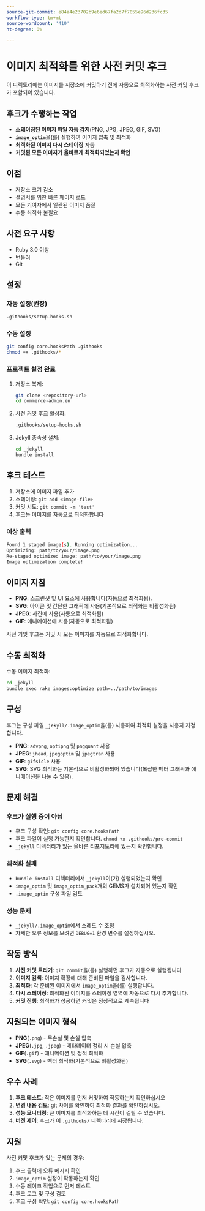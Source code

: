 ```yaml
---
source-git-commit: e84a4e23702b9e6ed67fa2d7f7055e96d236fc35
workflow-type: tm+mt
source-wordcount: '410'
ht-degree: 0%

---
```

# 이미지 최적화를 위한 사전 커밋 후크

이 디렉토리에는 이미지를 저장소에 커밋하기 전에 자동으로 최적화하는 사전 커밋 후크가 포함되어 있습니다.

## 후크가 수행하는 작업

- **스테이징된 이미지 파일 자동 감지**(PNG, JPG, JPEG, GIF, SVG)
- **`image_optim`**&#x200B;을(를) 실행하여 이미지 압축 및 최적화
- **최적화된 이미지 다시 스테이징** 자동
- **커밋된 모든 이미지가 올바르게 최적화되었는지 확인**

## 이점

- 저장소 크기 감소
- 설명서를 위한 빠른 페이지 로드
- 모든 기여자에서 일관된 이미지 품질
- 수동 최적화 불필요

## 사전 요구 사항

- Ruby 3.0 이상
- 번들러
- Git

## 설정

### 자동 설정(권장)

```bash
.githooks/setup-hooks.sh
```

### 수동 설정

```bash
git config core.hooksPath .githooks
chmod +x .githooks/*
```

### 프로젝트 설정 완료

1. 저장소 복제:

   ```bash
   git clone <repository-url>
   cd commerce-admin.en
   ```

2. 사전 커밋 후크 활성화:

   ```bash
   .githooks/setup-hooks.sh
   ```

3. Jekyll 종속성 설치:

   ```bash
   cd _jekyll
   bundle install
   ```

## 후크 테스트

1. 저장소에 이미지 파일 추가
2. 스테이징: `git add <image-file>`
3. 커밋 시도: `git commit -m 'test'`
4. 후크는 이미지를 자동으로 최적화합니다

### 예상 출력

```bash
Found 1 staged image(s). Running optimization...
Optimizing: path/to/your/image.png
Re-staged optimized image: path/to/your/image.png
Image optimization complete!
```

## 이미지 지침

- **PNG**: 스크린샷 및 UI 요소에 사용합니다(자동으로 최적화됨).
- **SVG**: 아이콘 및 간단한 그래픽에 사용(기본적으로 최적화는 비활성화됨)
- **JPEG**: 사진에 사용(자동으로 최적화됨)
- **GIF**: 애니메이션에 사용(자동으로 최적화됨)

사전 커밋 후크는 커밋 시 모든 이미지를 자동으로 최적화합니다.

## 수동 최적화

수동 이미지 최적화:

```bash
cd _jekyll
bundle exec rake images:optimize path=../path/to/images
```

## 구성

후크는 구성 파일 `_jekyll/.image_optim`을(를) 사용하여 최적화 설정을 사용자 지정합니다.

- **PNG**: `advpng`, `optipng` 및 `pngquant` 사용
- **JPEG**: `jhead`, `jpegoptim` 및 `jpegtran` 사용
- **GIF**: `gifsicle` 사용
- **SVG**: SVG 최적화는 기본적으로 비활성화되어 있습니다(복잡한 벡터 그래픽과 애니메이션을 나눌 수 있음).

## 문제 해결

### 후크가 실행 중이 아님

- 후크 구성 확인: `git config core.hooksPath`
- 후크 파일이 실행 가능한지 확인합니다. `chmod +x .githooks/pre-commit`
- `_jekyll` 디렉터리가 있는 올바른 리포지토리에 있는지 확인합니다.

### 최적화 실패

- `bundle install` 디렉터리에서 `_jekyll`이(가) 실행되었는지 확인
- `image_optim` 및 `image_optim_pack`개의 GEMS가 설치되어 있는지 확인
- `.image_optim` 구성 파일 검토

### 성능 문제

- `_jekyll/.image_optim`에서 스레드 수 조정
- 자세한 오류 정보를 보려면 `DEBUG=1` 환경 변수를 설정하십시오.

## 작동 방식

1. **사전 커밋 트리거**: `git commit`을(를) 실행하면 후크가 자동으로 실행됩니다
2. **이미지 검색**: 이미지 확장에 대해 준비된 파일을 검사합니다.
3. **최적화**: 각 준비된 이미지에서 `image_optim`을(를) 실행합니다.
4. **다시 스테이징**: 최적화된 이미지를 스테이징 영역에 자동으로 다시 추가합니다.
5. **커밋 진행**: 최적화가 성공하면 커밋은 정상적으로 계속됩니다

## 지원되는 이미지 형식

- **PNG**(`.png`) - 무손실 및 손실 압축
- **JPEG**(`.jpg`, `.jpeg`) - 메타데이터 정리 시 손실 압축
- **GIF**(`.gif`) - 애니메이션 및 정적 최적화
- **SVG**(`.svg`) - 벡터 최적화(기본적으로 비활성화됨)

## 우수 사례

1. **후크 테스트**: 작은 이미지를 먼저 커밋하여 작동하는지 확인하십시오
2. **변경 내용 검토**: git 차이를 확인하여 최적화 결과를 확인하십시오.
3. **성능 모니터링**: 큰 이미지를 최적화하는 데 시간이 걸릴 수 있습니다.
4. **버전 제어**: 후크가 이 `.githooks/` 디렉터리에 저장됩니다.

## 지원

사전 커밋 후크가 있는 문제의 경우:

1. 후크 출력에 오류 메시지 확인
2. `image_optim` 설정이 작동하는지 확인
3. 수동 레이크 작업으로 먼저 테스트
4. 후크 로그 및 구성 검토
5. 후크 구성 확인: `git config core.hooksPath`
